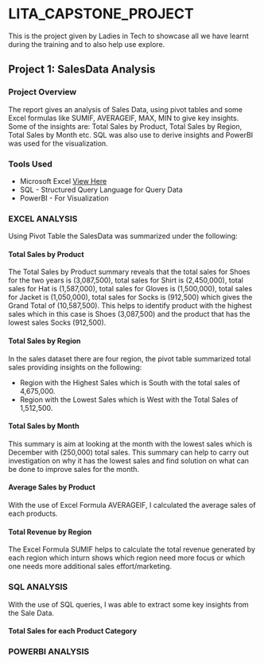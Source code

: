 # LITA_CAPSTONE_PROJECT
This is the project given by Ladies in Tech to showcase all we have learnt during the training and to also help use explore.

## Project 1: SalesData Analysis

### Project Overview
The report gives an analysis of Sales Data, using pivot tables and some Excel formulas like SUMIF, AVERAGEIF, MAX, MIN to give key insights. Some of the insights are: Total Sales by Product, Total Sales by Region, Total Sales by Month etc. SQL was also use to derive insights and PowerBI was used for the visualization.

### Tools Used
- Microsoft Excel [View Here](https://1drv.ms/x/c/96d72dbaef9f7a90/Eab1VlHPNP9DuSr3XG7bF3IBPwgnXOxY2mxgcWPM3F_yaA)
- SQL - Structured Query Language for Query Data
- PowerBI - For Visualization

### EXCEL ANALYSIS
Using Pivot Table the SalesData was summarized under the following:

#### Total Sales by Product
The Total Sales by Product summary reveals that the total sales for Shoes for the two years is (3,087,500), total sales for Shirt is (2,450,000), total sales for Hat is (1,587,000), total sales for Gloves is (1,500,000), total sales for Jacket is (1,050,000), total sales for Socks is (912,500) which gives the Grand Total of (10,587,500).
This helps to identify product with the highest sales which in this case is Shoes (3,087,500) and the product that has the lowest sales Socks (912,500).

#### Total Sales by Region
In the sales dataset there are four region, the pivot table summarized total sales providing insights on the following:
- Region with the Highest Sales which is South with the total sales of 4,675,000.
- Region with the Lowest Sales which is West with the Total Sales of 1,512,500. 

#### Total Sales by Month
This summary is aim at looking at the month with the lowest sales which is December with (250,000) total sales. This summary can help to carry out investigation on why it has the lowest sales and find solution on what can be done to improve sales for the month.

#### Average Sales by Product
With the use of Excel Formula AVERAGEIF, I calculated the average sales of each products.

#### Total Revenue by Region
The Excel Formula SUMIF helps to calculate the total revenue generated by each region which inturn shows which region need more focus or which one needs more additional sales effort/marketing. 


### SQL ANALYSIS
With the use of SQL queries, I was able to extract some key insights from the Sale Data. 

#### Total Sales for each Product Category


### POWERBI ANALYSIS
